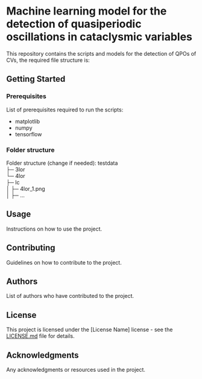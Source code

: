 # Machine learning model for the detection of quasiperiodic oscillations in cataclysmic variables

This repository contains the scripts and models for the detection of QPOs of CVs, the required file structure is: 

## Getting Started

### Prerequisites

List of prerequisites required to run the scripts:
* matplotlib
* numpy
* tensorflow

### Folder structure

Folder structure (change if needed):
testdata                 
├─ 3lor                  
└─ 4lor                  
   ├─ lc                 
   │  ├─ 4lor_1.png      
   │  ├─ ...  



## Usage

Instructions on how to use the project.

## Contributing

Guidelines on how to contribute to the project.

## Authors

List of authors who have contributed to the project.

## License

This project is licensed under the [License Name] license - see the [LICENSE.md](LICENSE.md) file for details.

## Acknowledgments

Any acknowledgments or resources used in the project.

